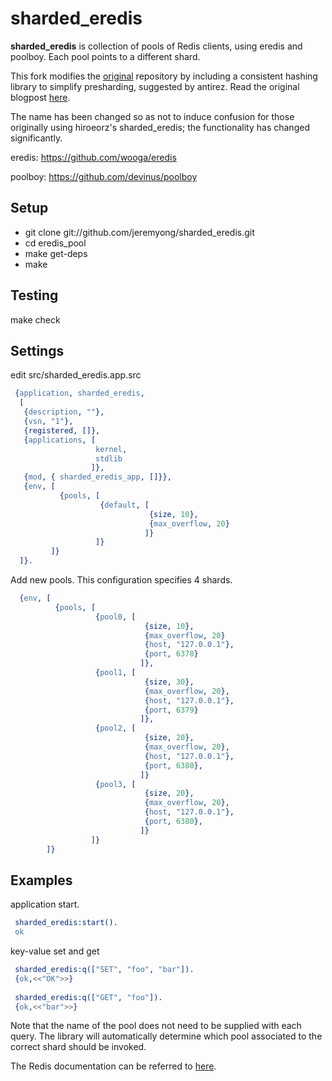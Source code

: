 # sharded_eredis

**sharded_eredis** is collection of pools of Redis clients, using eredis
and poolboy. Each pool points to a different shard.

This fork modifies the
[original](https://github.com/hiroeorz/eredis_pool) repository by including a
consistent hashing library to simplify presharding, suggested by
antirez. Read the original blogpost
[here](http://oldblog.antirez.com/post/redis-presharding.html).

The name has been changed so as not to induce confusion for those
originally using hiroeorz's sharded_eredis; the functionality has changed
significantly.

eredis:
https://github.com/wooga/eredis

poolboy:
https://github.com/devinus/poolboy

## Setup

- git clone git://github.com/jeremyong/sharded_eredis.git
- cd eredis_pool
- make get-deps
- make

## Testing

make check

## Settings

edit src/sharded_eredis.app.src

```erlang
 {application, sharded_eredis,
  [
   {description, ""},
   {vsn, "1"},
   {registered, []},
   {applications, [
                   kernel,
                   stdlib
                  ]},
   {mod, { sharded_eredis_app, []}},
   {env, [
           {pools, [
                    {default, [
                               {size, 10},
                               {max_overflow, 20}
                              ]}
                   ]}
         ]}
  ]}.
```

Add new pools. This configuration specifies 4 shards.

```erlang
  {env, [
          {pools, [
                   {pool0, [
                              {size, 10},
                              {max_overflow, 20}
                              {host, "127.0.0.1"},
                              {port, 6378}
                             ]},
                   {pool1, [
                              {size, 30},
                              {max_overflow, 20},
                              {host, "127.0.0.1"},
                              {port, 6379}
                             ]},
                   {pool2, [
                              {size, 20},
                              {max_overflow, 20},
                              {host, "127.0.0.1"},
                              {port, 6380},
                             ]}
                   {pool3, [
                              {size, 20},
                              {max_overflow, 20},
                              {host, "127.0.0.1"},
                              {port, 6380},
                             ]}
                  ]}
        ]}
```


## Examples

application start.
```erlang
 sharded_eredis:start().
 ok
```

key-value set and get
```erlang
 sharded_eredis:q(["SET", "foo", "bar"]).
 {ok,<<"OK">>}
 
 sharded_eredis:q(["GET", "foo"]).       
 {ok,<<"bar">>}
```

Note that the name of the pool does not need to be supplied with each
query. The library will automatically determine which pool associated
to the correct shard should be invoked.
 
The Redis documentation can be referred to [here](http://redis.io/commands).
